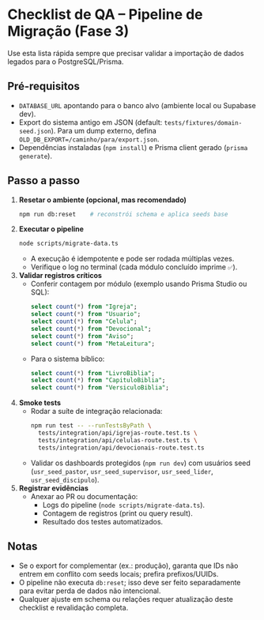 # Checklist de QA – Pipeline de Migração (Fase 3)

Use esta lista rápida sempre que precisar validar a importação de dados legados para o PostgreSQL/Prisma.

## Pré-requisitos
- `DATABASE_URL` apontando para o banco alvo (ambiente local ou Supabase dev).
- Export do sistema antigo em JSON (default: `tests/fixtures/domain-seed.json`). Para um dump externo, defina `OLD_DB_EXPORT=/caminho/para/export.json`.
- Dependências instaladas (`npm install`) e Prisma client gerado (`prisma generate`).

## Passo a passo
1. **Resetar o ambiente (opcional, mas recomendado)**
   ```bash
   npm run db:reset    # reconstrói schema e aplica seeds base
   ```
2. **Executar o pipeline**
   ```bash
   node scripts/migrate-data.ts
   ```
   - A execução é idempotente e pode ser rodada múltiplas vezes.
   - Verifique o log no terminal (cada módulo concluído imprime `✅`).
3. **Validar registros críticos**
   - Conferir contagem por módulo (exemplo usando Prisma Studio ou SQL):
     ```sql
     select count(*) from "Igreja";
     select count(*) from "Usuario";
     select count(*) from "Celula";
     select count(*) from "Devocional";
     select count(*) from "Aviso";
     select count(*) from "MetaLeitura";
     ```
   - Para o sistema bíblico:
     ```sql
     select count(*) from "LivroBiblia";
     select count(*) from "CapituloBiblia";
     select count(*) from "VersiculoBiblia";
     ```
4. **Smoke tests**
   - Rodar a suíte de integração relacionada:
     ```bash
     npm run test -- --runTestsByPath \
       tests/integration/api/igrejas-route.test.ts \
       tests/integration/api/celulas-route.test.ts \
       tests/integration/api/devocionais-route.test.ts
     ```
   - Validar os dashboards protegidos (`npm run dev`) com usuários seed (`usr_seed_pastor`, `usr_seed_supervisor`, `usr_seed_lider`, `usr_seed_discipulo`).
5. **Registrar evidências**
   - Anexar ao PR ou documentação:
     - Logs do pipeline (`node scripts/migrate-data.ts`).
     - Contagem de registros (print ou query result).
     - Resultado dos testes automatizados.

## Notas
- Se o export for complementar (ex.: produção), garanta que IDs não entrem em conflito com seeds locais; prefira prefixos/UUIDs.
- O pipeline não executa `db:reset`; isso deve ser feito separadamente para evitar perda de dados não intencional.
- Qualquer ajuste em schema ou relações requer atualização deste checklist e revalidação completa.
